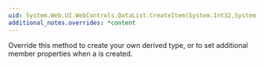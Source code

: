 ```yaml
---
uid: System.Web.UI.WebControls.DataList.CreateItem(System.Int32,System.Web.UI.WebControls.ListItemType)
additional_notes.overrides: *content
---
```


<p>Override this method to create your own derived <xref href="System.Web.UI.WebControls.DataListItem"></xref> type, or to set additional member properties when a <xref href="System.Web.UI.WebControls.DataListItem"></xref> is created.</p>


